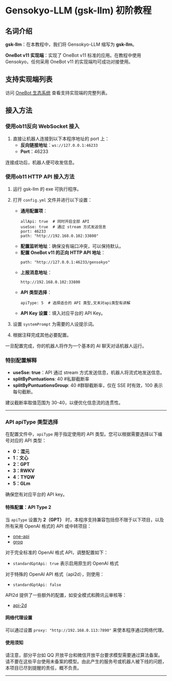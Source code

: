 
# Gensokyo-LLM (gsk-llm) 初阶教程

## 名词介绍
**gsk-llm**：在本教程中，我们将 Gensokyo-LLM 缩写为 **gsk-llm**。

**OneBot v11 实现端**：实现了 OneBot v11 标准的应用。在教程中使用 Gensokyo，任何采用 OneBot v11 的实现端均可成功对接使用。

## 支持实现端列表
访问 [OneBot 生态系统](https://onebot.dev/ecosystem.html) 查看支持实现端的完整列表。

## 接入方法

### 使用ob11反向 WebSocket 接入
1. 直接让机器人连接到以下本程序地址的 port 上：
   - **反向链接地址**：`ws://127.0.0.1:46233`
   - **Port**：46233

连接成功后，机器人便可收发信息。

### 使用ob11 HTTP API 接入方法
1. 运行 gsk-llm 的 exe 可执行程序。
2. 打开 `config.yml` 文件并进行以下设置：
   - **通用配置项**：
     ```
     allApi: true  # 同时开启全部 API
     useSse: true  # 通过 stream 方式发送信息
     port: 46233
     path: "http://192.168.0.102:33800"
     ```
   - **配置监听地址**：确保没有端口冲突，可以保持默认。
   - **配置 OneBot v11 的正向 HTTP API 地址**：
     ```
     path: "http://127.0.0.1:46233/gensokyo"
     ```
   - **上报消息地址**：
     ```
     http://192.168.0.102:33800
     ```
   - **API 类型选择**：
     ```
     apiType: 5  # 选择适合的 API 类型,文末对api类型有讲解
     ```
   - **API Key 设置**：填入对应平台的 API Key。

3. 设置 `systemPrompt` 为需要的人设提示词。

4. 根据注释完成其他必要配置。

一旦配置完成，你的机器人将作为一个基本的 AI 聊天对话机器人运行。

### 特别配置解释
- **useSse: true**：API 通过 stream 方式发送信息，机器人将流式地发送信息。
- **splitByPuntuations**: 40  #私聊截断率
- **splitByPuntuationsGroup**: 40  #群聊截断率，仅在 SSE 时有效，100 表示每句截断。

建议截断率取值范围为 30-40，以便优化信息流的连贯性。

---

### API apiType 类型选择

在配置文件中，`apiType` 用于指定使用的 API 类型。您可以根据需要选择以下编号对应的 API 类型：

- **0：混元**
- **1：文心**
- **2：GPT**
- **3：RWKV**
- **4：TYQW**
- **5：GLm**

确保您有对应平台的 API key。

#### 特殊配置：API Type 2

当 `apiType` 设置为 **2（GPT）** 时，本程序支持兼容包括但不限于以下项目，以及所有采用 OpenAI 格式的 API 或中转项目：

- [one-api](https://github.com/songquanpeng/one-api)
- [groq](https://console.groq.com)

对于完全标准的 OpenAI 格式 API，调整配置如下：
- `standardGptApi: true` 表示启用原生的 OpenAI 格式

对于特殊的 OpenAI API 格式（api2d），则使用：
- `standardGptApi: false`

API2d 提供了一些额外的配置，如安全模式和腾讯云审核等：
- [api-2d](https://api2d.com/)

#### 网络代理设置

可以通过设置 `proxy: "http://192.168.0.113:7890"` 来使本程序通过网络代理。

#### 使用须知

请注意，部分平台如 QQ 开放平台和微信开放平台要求模型需要通过算法备案。请不要在这些平台使用未备案的模型。由此产生的服务号或机器人被下线的问题，本项目已尽到提醒的责任，概不负责。

---
